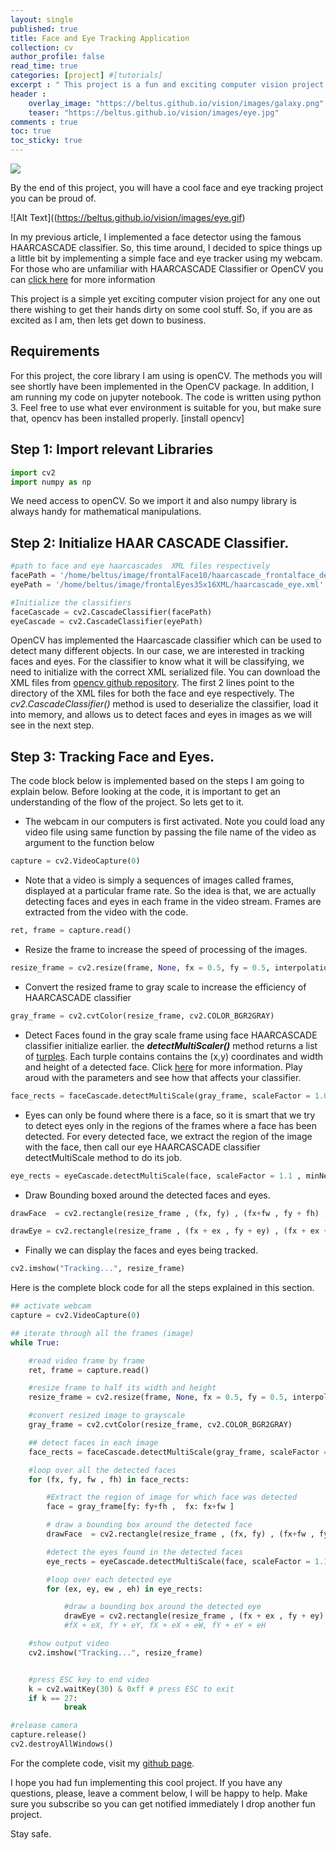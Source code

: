 ```yaml
---
layout: single
published: true
title: Face and Eye Tracking Application
collection: cv
author_profile: false
read_time: true
categories: [project] #[tutorials]
excerpt : " This project is a fun and exciting computer vision project for anyone out there wishing to have a taste of what computer vision is. Who knows? Your journey might start here."
header :
    overlay_image: "https://beltus.github.io/vision/images/galaxy.png"
    teaser: "https://beltus.github.io/vision/images/eye.jpg"
comments : true
toc: true
toc_sticky: true
---
```


![](https://beltus.github.io/vision/images/eye_bigger.jpg)

By the end of this project, you will have a cool face and eye tracking project you can be proud of.

![Alt Text]((https://beltus.github.io/vision/images/eye.gif)


In my previous article, I implemented a face detector using the famous HAARCASCADE classifier. So, this time around, I decided to spice things up a little bit by implementing a simple face and eye tracker using my webcam. For those who are unfamiliar with HAARCASCADE Classifier or OpenCV you can [click here](https://beltus.github.io/vision/project/face-detection/) for more information

This project is a simple yet exciting computer vision project for any one out there wishing to get their hands dirty on some cool stuff. So, if you are as excited as I am, then lets get down to business.

## Requirements
For this project, the core library I am using is openCV. The methods you will see shortly have been implemented in the OpenCV package. In addition, I am running my code on jupyter notebook. The code is written using python 3. Feel free to use what ever environment is suitable for you, but make sure that, opencv has been installed properly.
[install opencv]

## Step 1: Import relevant Libraries
```python
import cv2
import numpy as np
```
We need access to openCV. So we import it and also numpy library is always handy for mathematical manipulations.

## Step 2: Initialize HAAR CASCADE Classifier.
```python
#path to face and eye haarcascades  XML files respectively
facePath = '/home/beltus/image/frontalFace10/haarcascade_frontalface_default.xml';
eyePath = '/home/beltus/image/frontalEyes35x16XML/haarcascade_eye.xml'

#Initialize the classifiers
faceCascade = cv2.CascadeClassifier(facePath)
eyeCascade = cv2.CascadeClassifier(eyePath)
```
OpenCV has implemented the Haarcascade classifier which can be used to detect many different objects. In our case, we are interested in tracking faces and eyes. For the classifier to know what it will be classifying, we need to initialize with the correct XML serialized file. You can download the XML files from [opencv github repository](https://github.com/opencv/opencv/tree/master/data/haarcascades).
The first 2 lines point to the directory of the XML files for both the face and eye respectively.
The *cv2.CascadeClassifier()* method is used to deserialize the classifier, load it into memory, and allows us to detect faces and eyes in images as we will see in the next step.

## Step 3: Tracking Face and Eyes.
The code block below is implemented based on the steps I am going to explain below. Before looking at the code, it is important to get an understanding of the flow of the project. So lets get to it.

*  The webcam in our computers is first activated. Note you could load any video file using same function by passing the file name of the video as argument to the function below

```python
capture = cv2.VideoCapture(0)
```
*  Note that a video is simply a sequences of images called frames, displayed at a particular frame rate. So the idea is that, we are actually detecting faces and eyes in each frame in the video stream. Frames are extracted from the video with the code.

```python
ret, frame = capture.read()

```
* Resize the frame to increase the speed of processing of the images.

```python
resize_frame = cv2.resize(frame, None, fx = 0.5, fy = 0.5, interpolation = cv2.INTER_AREA)
```
* Convert the resized frame to gray scale to increase the efficiency of HAARCASCADE classifier

```python
gray_frame = cv2.cvtColor(resize_frame, cv2.COLOR_BGR2GRAY)
```
* Detect Faces found in the gray scale frame using face HAARCASCADE classifier initialize earlier. the ***detectMultiScaler()*** method returns a list of [turples](https://www.tutorialspoint.com/python/python_tuples.htm). Each turple contains contains the (x,y) coordinates and width and height of a detected face. Click [here](https://docs.opencv.org/2.4/modules/objdetect/doc/cascade_classification.html) for more information. Play aroud with the parameters and see how that affects your classifier.

```python
face_rects = faceCascade.detectMultiScale(gray_frame, scaleFactor = 1.05, minNeighbors = 5 , minSize = (30,30))
```
*  Eyes can only be found where there is a face, so it is smart that we try to detect eyes only in the regions of the frames where a face has been detected. For every detected face, we extract the region of the image with the face, then call our eye HAARCASCADE classifier detectMultiScale method to do its job.

```python
eye_rects = eyeCascade.detectMultiScale(face, scaleFactor = 1.1 , minNeighbors = 10 , minSize = (15,15))
```
*  Draw Bounding boxed around the detected faces and eyes.

```python
drawFace  = cv2.rectangle(resize_frame , (fx, fy) , (fx+fw , fy + fh) , (255, 0, 0), 2)

drawEye = cv2.rectangle(resize_frame , (fx + ex , fy + ey) , (fx + ex + ew , fy + ey + eh) , (0 , 255, 0) , 2)

```

* Finally we can display the faces and eyes being tracked.

```python
cv2.imshow("Tracking...", resize_frame)
```
Here is the complete block code for all the steps explained in this section.

```python
## activate webcam
capture = cv2.VideoCapture(0)

## iterate through all the frames (image)
while True:

    #read video frame by frame
    ret, frame = capture.read()

    #resize frame to half its width and height
    resize_frame = cv2.resize(frame, None, fx = 0.5, fy = 0.5, interpolation = cv2.INTER_AREA)

    #convert resized image to grayscale
    gray_frame = cv2.cvtColor(resize_frame, cv2.COLOR_BGR2GRAY)

    ## detect faces in each image
    face_rects = faceCascade.detectMultiScale(gray_frame, scaleFactor = 1.05, minNeighbors = 5 , minSize = (30,30))

    #loop over all the detected faces
    for (fx, fy, fw , fh) in face_rects:

        #Extract the region of image for which face was detected
        face = gray_frame[fy: fy+fh ,  fx: fx+fw ]

        # draw a bounding box around the detected face
        drawFace  = cv2.rectangle(resize_frame , (fx, fy) , (fx+fw , fy + fh) , (255, 0, 0), 2)

        #detect the eyes found in the detected faces
        eye_rects = eyeCascade.detectMultiScale(face, scaleFactor = 1.1 , minNeighbors = 10 , minSize = (15,15))

        #loop over each detected eye
        for (ex, ey, ew , eh) in eye_rects:

            #draw a bounding box around the detected eye
            drawEye = cv2.rectangle(resize_frame , (fx + ex , fy + ey) , (fx + ex + ew , fy + ey + eh) , (0 , 255, 0) , 2)
            #fX + eX, fY + eY, fX + eX + eW, fY + eY + eH

    #show output video
    cv2.imshow("Tracking...", resize_frame)


    #press ESC key to end video
    k = cv2.waitKey(30) & 0xff # press ESC to exit
    if k == 27:
            break

#release camera            
capture.release()
cv2.destroyAllWindows()
```


For the complete code, visit my [github page](https://github.com/Beltus/Computer-Vision-Projects/tree/master/EYE%20TRACKING).

I hope you had fun implementing this cool project. If you have any questions, please, leave a comment below, I will be happy to help. Make sure you subscribe so you can get notified immediately I drop another fun project.

Stay safe.
